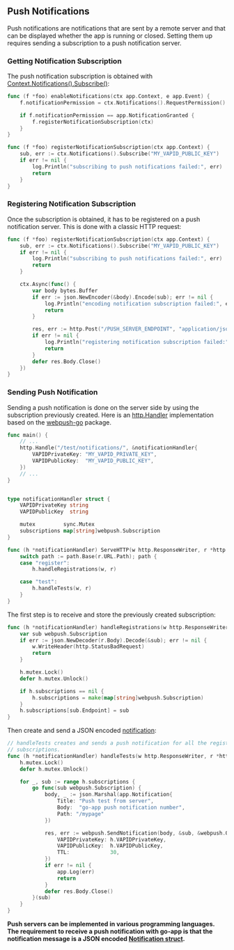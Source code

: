 ## Push Notifications

Push notifications are notifications that are sent by a remote server and that can be displayed whether the app is running or closed. Setting them up requires sending a subscription to a push notification server.

### Getting Notification Subscription

The push notification subscription is obtained with [Context.Notifications().Subscribe()](/reference#NotificationService.Subscribe):

```go
func (f *foo) enableNotifications(ctx app.Context, e app.Event) {
	f.notificationPermission = ctx.Notifications().RequestPermission()

	if f.notificationPermission == app.NotificationGranted {
		f.registerNotificationSubscription(ctx)
	}
}

func (f *foo) registerNotificationSubscription(ctx app.Context) {
	sub, err := ctx.Notifications().Subscribe("MY_VAPID_PUBLIC_KEY")
	if err != nil {
		log.Println("subscribing to push notifications failed:", err)
		return
	}
}
```

### Registering Notification Subscription

Once the subscription is obtained, it has to be registered on a push notification server. This is done with a classic HTTP request:

```go
func (f *foo) registerNotificationSubscription(ctx app.Context) {
	sub, err := ctx.Notifications().Subscribe("MY_VAPID_PUBLIC_KEY")
	if err != nil {
		log.Println("subscribing to push notifications failed:", err)
		return
	}

	ctx.Async(func() {
		var body bytes.Buffer
		if err := json.NewEncoder(&body).Encode(sub); err != nil {
			log.Println("encoding notification subscription failed:", err)
			return
		}

		res, err := http.Post("/PUSH_SERVER_ENDPOINT", "application/json", &body)
		if err != nil {
			log.Println("registering notification subscription failed:", err)
			return
		}
		defer res.Body.Close()
	})
}
```

### Sending Push Notification

Sending a push notification is done on the server side by using the subscription previously created. Here is an [http.Handler](https://pkg.go.dev/net/http#Handler) implementation based on the [webpush-go](https://pkg.go.dev/github.com/SherClockHolmes/webpush-go@v1.2.0) package.

```go
func main() {
	// ...
	http.Handle("/test/notifications/", &notificationHandler{
		VAPIDPrivateKey: "MY_VAPID_PRIVATE_KEY",
		VAPIDPublicKey:  "MY_VAPID_PUBLIC_KEY",
	})
	// ...
}


type notificationHandler struct {
	VAPIDPrivateKey string
	VAPIDPublicKey  string

	mutex         sync.Mutex
	subscriptions map[string]webpush.Subscription
}

func (h *notificationHandler) ServeHTTP(w http.ResponseWriter, r *http.Request) {
	switch path := path.Base(r.URL.Path); path {
	case "register":
		h.handleRegistrations(w, r)

	case "test":
		h.handleTests(w, r)
	}
}
```

The first step is to receive and store the previously created subscription:

```go
func (h *notificationHandler) handleRegistrations(w http.ResponseWriter, r *http.Request) {
	var sub webpush.Subscription
	if err := json.NewDecoder(r.Body).Decode(&sub); err != nil {
		w.WriteHeader(http.StatusBadRequest)
		return
	}

	h.mutex.Lock()
	defer h.mutex.Unlock()

	if h.subscriptions == nil {
		h.subscriptions = make(map[string]webpush.Subscription)
	}
	h.subscriptions[sub.Endpoint] = sub
}
```

Then create and send a JSON encoded [notification](/reference#Notification):

```go
// handleTests creates and sends a push notification for all the registered
// subscriptions.
func (h *notificationHandler) handleTests(w http.ResponseWriter, r *http.Request) {
	h.mutex.Lock()
	defer h.mutex.Unlock()

	for _, sub := range h.subscriptions {
		go func(sub webpush.Subscription) {
			body, _ := json.Marshal(app.Notification{
				Title: "Push test from server",
				Body:  "go-app push notification number",
				Path: "/mypage"
			})

			res, err := webpush.SendNotification(body, &sub, &webpush.Options{
				VAPIDPrivateKey: h.VAPIDPrivateKey,
				VAPIDPublicKey:  h.VAPIDPublicKey,
				TTL:             30,
			})
			if err != nil {
				app.Log(err)
				return
			}
			defer res.Body.Close()
		}(sub)
	}
}
```

**Push servers can be implemented in various programming languages. The requirement to receive a push notification with go-app is that the notification message is a JSON encoded [Notification struct](/reference#Notification).**

